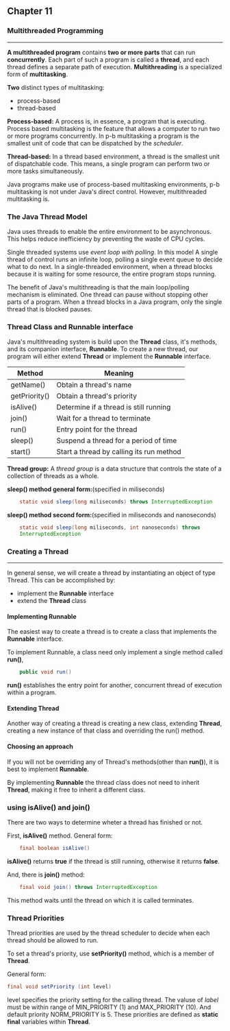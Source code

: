 ## Chapter 11
### Multithreaded Programming
-----------

__A multithreaded program__ contains __two or more parts__ that can run __concurrently__. Each part of such a program is called a __thread__, and each thread defines a separate path of execution. __Multithreading__ is a specialized form of __multitasking__.   

__Two__ distinct types of multitasking:
* process-based 
* thread-based

__Process-based:__   A process is, in essence, a program that is executing. Process based multitasking is the feature that allows a computer to run two or more programs concurrently. In p-b multitasking a program is the smallest unit of code that can be dispatched by the _scheduler_.    

__Thread-based:__   In a thread based environment, a thread is the smallest unit of dispatchable code. This means, a single program can perform two or more tasks simultaneously.

Java programs make use of process-based multitasking environments, p-b multitasking is not under Java's direct control. However, multithreaded multitasking is.

### The Java Thread Model

Java uses threads to enable the entire environment to be asynchronous.  This helps reduce inefficiency by preventing the waste of CPU cycles.

Single threaded systems use _event loop with polling_. In this model A single thread of control runs an infinite
loop, polling a single event queue to decide what to do next. In a single-threaded environment, when a thread blocks because it is waiting for
some resource, the entire program stops running.           
             
The benefit of Java's multithreading is that the main loop/polling mechanism is eliminated. One thread can pause without stopping other parts of
a program. When a thread blocks in a Java program, only the single thread that is blocked pauses.
            

### Thread Class and Runnable interface

Java's multithreading system is build upon the __Thread__ class, it's methods, and its companion interface, __Runnable__.
To create a new thread, our program will either extend __Thread__ or implement the __Runnable__ interface.

| Method | Meaning |
|------|--------|
| getName() | Obtain a thread's name |
| getPriority() | Obtain a thread's priority |
| isAlive() | Determine if a thread is still running |
| join() | Wait for a thread to terminate |
| run() | Entry point for the thread |
| sleep() | Suspend a thread for a period of time |
| start() | Start a thread by calling its run method |

__Thread group:__ A _thread group_ is a data structure that controls the state of a collection of threads as a whole.

__sleep() method general form:__(specified in miliseconds)          
``` java
	static void sleep(long miliseconds) throws InterruptedException
```

__sleep() method second form:__(specified in miliseconds and nanoseconds)          
``` java
	static void sleep(long miliseconds, int nanoseconds) throws 
	InterruptedException
```

### Creating a Thread
---------------
In general sense, we will create a thread by instantiating an object of type Thread.
This can be accomplished by:          
* implement the __Runnable__ interface
* extend the __Thread__ class

#### Implementing Runnable
The easiest way to create a thread is to create a class that implements the __Runnable__ interface.

To implement Runnable, a class need only implement a single method called __run()__,

``` java 
	public void run()
```

__run()__ establishes the entry point for another, concurrent thread of execution within a program.

#### Extending Thread
Another way of creating a thread is creating a new class, extending __Thread__, creating a new instance of that class and overriding the run() method.

#### Choosing an approach
If you will not be overriding any of Thread's methods(other than __run()__), it is best to implement __Runnable__.

By implementing __Runnable__ the thread class does not need to inherit __Thread__, making it free to inherit a different class.

### using isAlive() and join()
There are two ways to determine wheter a thread has finished or not. 

First, __isAlive()__ method. General form: 
``` java
	final boolean isAlive()
```
__isAlive()__ returns __true__ if the thread is still running, otherwise it returns __false__.

And, there is __join()__ method:
``` java
	final void join() throws InterruptedException
```
This method waits until the thread on which it is called terminates.

### Thread Priorities
Thread priorities are used by the thread scheduler to decide when each thread should be allowed to run.

To set a thread's priority, use __setPriority()__ method, which is a member of __Thread__.

General form:
```	java
final void setPriority (int level)
```
level specifies the priority setting for the calling thread. The valuse of _label_ must be within range of MIN_PRIORITY (1) and MAX_PRIORITY (10).
And default priority NORM_PRIORITY is 5. These priorities are defined as __static final__ variables within __Thread__.